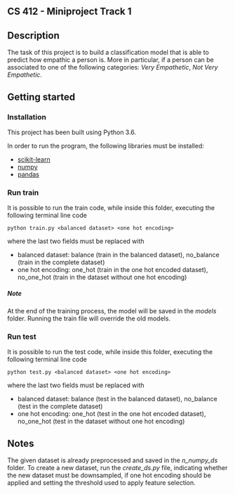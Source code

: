 ## CS 412 - Miniproject Track 1

## Description
The task of this project is to build a classification model that is able to predict how empathic a person is. 
More in particular, if a person can be associated to one of the following categories: 
*Very Empathetic*, *Not Very Empathetic*.
## Getting started

### Installation

This project has been built using Python 3.6.

In order to run the program, the following libraries must be installed:
* [scikit-learn](https://scikit-learn.org/stable/documentation.html)
* [numpy](https://docs.scipy.org/doc/)
* [pandas](https://pandas.pydata.org/pandas-docs/stable/)

### Run train
It is possible to run the train code, while inside this folder, executing the following terminal 
line code

```
python train.py <balanced dataset> <one hot encoding>
```

where the last two fields must be replaced with

* balanced dataset: balance (train in the balanced dataset), no_balance (train in the complete dataset)
* one hot encoding: one_hot (train in the one hot encoded dataset), no_one_hot (train in the dataset without one hot encoding)


##### Note

At the end of the training process, the model will be saved in the *models* folder.
Running the train file will override the old models. 

### Run test
It is possible to run the test code, while inside this folder, executing the following terminal 
line code

```
python test.py <balanced dataset> <one hot encoding>
```

where the last two fields must be replaced with

* balanced dataset: balance (test in the balanced dataset), no_balance (test in the complete dataset)
* one hot encoding: one_hot (test in the one hot encoded dataset), no_one_hot (test in the dataset without one hot encoding)


## Notes
The given dataset is already preprocessed and saved in the *n_numpy_ds* folder.
To create a new dataset, run the *create_ds.py* file, indicating whether the new
dataset must be downsampled, if one hot encoding should be applied and setting
the threshold used to apply feature selection.

